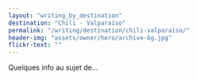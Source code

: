 ```yaml
---
layout: "writing_by_destination"
destination: "Chili - Valparaíso"
permalink: "/writing/destination/chili-valparaíso/"
header-img: "assets/owner/hero/archive-bg.jpg"
flickr-text: ""
---
```


Quelques info au sujet de...

